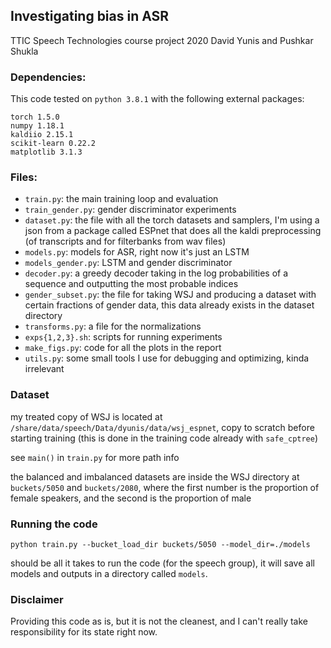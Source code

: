 ## Investigating bias in ASR

TTIC Speech Technologies course project 2020
David Yunis and Pushkar Shukla

### Dependencies:
This code tested on `python 3.8.1` with the following external packages:
```
torch 1.5.0
numpy 1.18.1
kaldiio 2.15.1
scikit-learn 0.22.2
matplotlib 3.1.3
```

### Files:
- `train.py`: the main training loop and evaluation
- `train_gender.py`: gender discriminator experiments
- `dataset.py`: the file with all the torch datasets and samplers, I'm using 
  a json from a package called ESPnet that does all the kaldi preprocessing (of
  transcripts and for filterbanks from wav files)
- `models.py`: models for ASR, right now it's just an LSTM
- `models_gender.py`: LSTM and gender discriminator
- `decoder.py`: a greedy decoder taking in the log probabilities of a sequence
  and outputting the most probable indices
- `gender_subset.py`: the file for taking WSJ and producing a dataset with 
  certain fractions of gender data, this data already exists in the dataset
  directory
- `transforms.py`: a file for the normalizations
- `exps{1,2,3}.sh`: scripts for running experiments
- `make_figs.py`: code for all the plots in the report
- `utils.py`: some small tools I use for debugging and optimizing, kinda 
  irrelevant

### Dataset
my treated copy of WSJ is located at `/share/data/speech/Data/dyunis/data/wsj_espnet`,
copy to scratch before starting training (this is done in the training code 
already with `safe_cptree`)

see `main()` in `train.py` for more path info

the balanced and imbalanced datasets are inside the WSJ directory at 
`buckets/5050` and `buckets/2080`, where the first number is 
the proportion of female speakers, and the second is the proportion of male

### Running the code

```
python train.py --bucket_load_dir buckets/5050 --model_dir=./models
```
should be all it takes to run the code (for the speech group), it will save 
all models and outputs in a directory called `models`.

### Disclaimer

Providing this code as is, but it is not the cleanest, and I can't really take
responsibility for its state right now.
